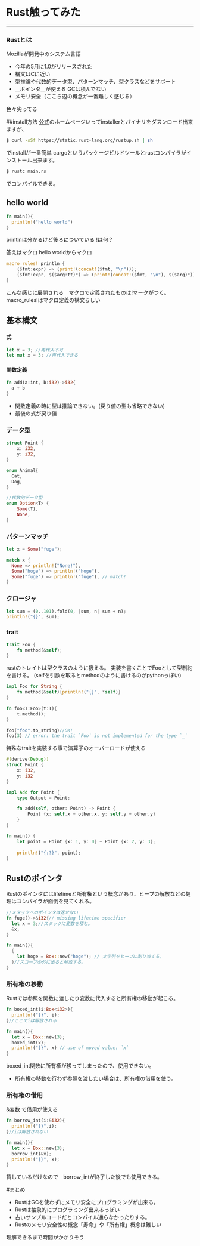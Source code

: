 # Rust触ってみた
________



### Rustとは

Mozillaが開発中のシステム言語
* 今年の5月に1.0がリリースされた
* 構文はCに近い
* 型推論や代数的データ型、パターンマッチ、型クラスなどをサポート
* __ポインタ__が使える GCは積んでない
* メモリ安全（ここら辺の概念が一番難しく感じる）

色々尖ってる


##install方法
[公式](https://www.rust-lang.org/install.html)のホームページいってinstallerとバイナリをダスンロード出来ますが、
```sh
$ curl -sSf https://static.rust-lang.org/rustup.sh | sh
```
でinstallが一番簡単
cargoというパッケージビルドツールとrustコンパイラがインストール出来ます。
```sh
$ rustc main.rs
```
でコンパイルできる。



## hello world
```rust
fn main(){
  println!("hello world")
}
```


printlnは分かるけど後ろについている !は何？


答えはマクロ
hello worldからマクロ


```rust
macro_rules! println {
    ($fmt:expr) => (print!(concat!($fmt, "\n")));
    ($fmt:expr, $($arg:tt)*) => (print!(concat!($fmt, "\n"), $($arg)*));
}
```
こんな感じに展開される　マクロで定義されたものは!マークがつく。
macro_rules!はマクロ定義の構文らしい



## 基本構文

#### 式
```rust
let x = 3; //再代入不可
let mut x = 3; //再代入できる
```

#### 関数定義
```rust
fn add(a:int, b:i32)->i32{
  a + b
}
```
* 関数定義の時に型は推論できない。(戻り値の型も省略できない)
* 最後の式が戻り値


### データ型
```rust
struct Point {
    x: i32,
    y: i32,
}

enum Animal{
  Cat,
  Dog,
}

//代数的データ型
enum Option<T> {
    Some(T),
    None,
}
```


### パターンマッチ
```rust
let x = Some("fuge");

match x {
  None => println!("None!"),
  Some("hoge") => println!("hoge"),
  Some("fuge") => println!("fuge"), // match!
}
```


### クロージャ
```rust
let sum = (0..101).fold(0, |sum, n| sum + n);
println!("{}", sum);
```


### trait
```rust
trait Foo {
    fn method(&self);
}
```


rustのトレイトは型クラスのように扱える。
実装を書くことでFooとして型制約を書ける。
(selfを引数を取るとmethodのように書けるのがpythonっぽい)
```rust
impl Foo for String {
    fn method(&self){println!("{}", *self)}
}

fn foo<T:Foo>(t:T){
    t.method();
}

foo("foo".to_string)//OK!
foo(3) // error: the trait `Foo` is not implemented for the type `_`
```


特殊なtraitを実装する事で演算子のオーバーロードが使える
```rust
#[derive(Debug)]
struct Point {
    x: i32,
    y: i32
}

impl Add for Point {
    type Output = Point;

    fn add(self, other: Point) -> Point {
        Point {x: self.x + other.x, y: self.y + other.y}
    }
}

fn main() {
    let point = Point {x: 1, y: 0} + Point {x: 2, y: 3};
    
    println!("{:?}", point);
}
```




## Rustのポインタ
Rustのポインタにはlifetimeと所有権という概念があり、ヒープの解放などの処理はコンパイラが面倒を見てくれる。
```rust
//スタックへのポインタは返せない
fn fuge()->&i32{// missing lifetime specifier
  let x = 3;//スタックに変数を積む。
  &x;
}

fn main(){
  {
    let hoge = Box::new("hoge"); // 文字列をヒープに割り当てる。
  }//スコープの外に出ると解放する。
}
```


### 所有権の移動
Rustでは参照を関数に渡したり変数に代入すると所有権の移動が起こる。
```rust
fn boxed_int(i:Box<i32>){
  println!("{}", i);
}//ここでiは解放される

fn main(){
  let x = Box::new(3);
  boxed_int(x);
  println!("{}", x) // use of moved value: `x`
}
```
boxed_int関数に所有権が移ってしまったので、使用できない。
* 所有権の移動を行わず参照を渡したい場合は、所有権の借用を使う。


### 所有権の借用
&変数 で借用が使える
```rust
fn borrow_int(i:&i32){
  println!("{}",i);
}//iは解放されない

fn main(){
  let x = Box::new(3);
  borrow_int(&x);
  println!("{}", x);
}
```
貨しているだけなので　borrow_intが終了した後でも使用できる。




#まとめ
* RustはGCを使わずにメモリ安全にプログラミングが出来る。
* Rustは抽象的にプログラミング出来るっぽい
* 古いサンプルコードだとコンパイル通らなかったりする。　
* Rustのメモリ安全性の概念「寿命」や「所有権」概念は難しい

理解できるまで時間がかかりそう
